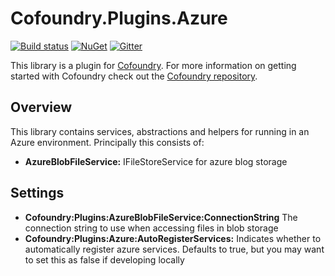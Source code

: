# Cofoundry.Plugins.Azure

[![Build status](https://ci.appveyor.com/api/projects/status/65bx24r2ugb1hoko?svg=true)](https://ci.appveyor.com/project/Cofoundry/cofoundry-plugins-azure)
[![NuGet](https://img.shields.io/nuget/v/Cofoundry.Plugins.Azure.svg)](https://www.nuget.org/packages/Cofoundry.Plugins.Azure/)
[![Gitter](https://img.shields.io/gitter/room/cofoundry-cms/cofoundry.svg)](https://gitter.im/cofoundry-cms/cofoundry)


This library is a plugin for [Cofoundry](https://www.cofoundry.org/). For more information on getting started with Cofoundry check out the [Cofoundry repository](https://github.com/cofoundry-cms/cofoundry).

## Overview

This library contains services, abstractions and helpers for running in an Azure environment. Principally this consists of:

- **AzureBlobFileService:** IFileStoreService for azure blog storage

## Settings

- **Cofoundry:Plugins:AzureBlobFileService:ConnectionString** The connection string to use when accessing files in blob storage
- **Cofoundry:Plugins:Azure:AutoRegisterServices:** Indicates whether to automatically register azure services. Defaults to true, but you may want to set this as false if developing locally 





